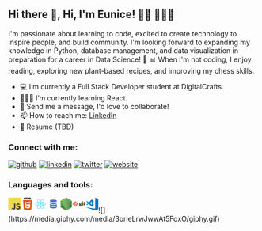 ## Hi there 👋, Hi, I'm Eunice! 👋🏼 👩🏻‍💻

I'm passionate about learning to code, excited to create technology to inspire people, and build community. I'm looking forward to expanding my knowledge in Python, database management, and data visualization in preparation for a career in Data Science! 🤗 📊 
When I'm not coding, I enjoy reading, exploring new plant-based recipes, and improving my chess skills. 

- 💻 I’m currently a Full Stack Developer student at DigitalCrafts. 
- 🙇🏻‍♀️ I’m currently learning React.
- 💬 Send me a message, I'd love to collaborate! 
- 📫 How to reach me: [LinkedIn](https://www.linkedin.com/in/eunice-pereira-10/)
- 📄 Resume (TBD)

### Connect with me:


[<img src='https://cdn.jsdelivr.net/npm/simple-icons@3.0.1/icons/github.svg' alt='github' height='40'>](https://github.com/eunice-pereira)  [<img src='https://cdn.jsdelivr.net/npm/simple-icons@3.0.1/icons/linkedin.svg' alt='linkedin' height='40'>](https://www.linkedin.com/in/https://www.linkedin.com/in/eunice-pereira-10//)  [<img src='https://cdn.jsdelivr.net/npm/simple-icons@3.0.1/icons/twitter.svg' alt='twitter' height='40'>](https://twitter.com/https://twitter.com/eunicecodes)  [<img src='https://cdn.jsdelivr.net/npm/simple-icons@3.0.1/icons/icloud.svg' alt='website' height='40'>](https://eunice-pereira.github.io/)  

### Languages and tools: 

<img align="left" alt="JavaScript" width="26px" src="https://raw.githubusercontent.com/github/explore/80688e429a7d4ef2fca1e82350fe8e3517d3494d/topics/javascript/javascript.png" />
<img align="left" alt="HTML5" width="26px" src="https://raw.githubusercontent.com/github/explore/80688e429a7d4ef2fca1e82350fe8e3517d3494d/topics/html/html.png" />
<img align="left" alt="React" width="26px" src="https://raw.githubusercontent.com/github/explore/80688e429a7d4ef2fca1e82350fe8e3517d3494d/topics/react/react.png" />
<img align="left" alt="SQL" width="26px" src="https://raw.githubusercontent.com/github/explore/80688e429a7d4ef2fca1e82350fe8e3517d3494d/topics/sql/sql.png" />
<img align="left" alt="Node.js" width="26px" src="https://raw.githubusercontent.com/github/explore/80688e429a7d4ef2fca1e82350fe8e3517d3494d/topics/nodejs/nodejs.png" />
<img align="left" alt="Git" width="26px" src="https://raw.githubusercontent.com/github/explore/80688e429a7d4ef2fca1e82350fe8e3517d3494d/topics/git/git.png" />
<img align="left" alt="Visual Studio Code" width="26px" src="https://raw.githubusercontent.com/github/explore/80688e429a7d4ef2fca1e82350fe8e3517d3494d/topics/visual-studio-code/visual-studio-code.png" />

</br>
![](https://media.giphy.com/media/3orieLrwJwwAt5FqxO/giphy.gif)



